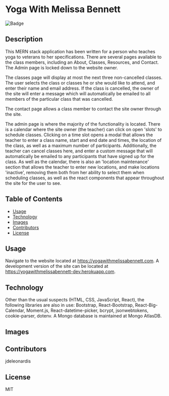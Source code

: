 # Yoga With Melissa Bennett
![Badge](https://img.shields.io/github/v/release/jdeleonardis/yoga_with_melissa_bennett_react?color=blue&include_prereleases&style=plastic)

## Description

This MERN stack application has been written for a person who teaches yoga to veterans to her specifications. There are several pages available to the class members, including an About, Classes, Resources, and Contact. The Admin page is locked down to the website owner.

The classes page will display at most the next three non-cancelled classes. The user selects the class or classes he or she would like to attend, and enter their name and email address. If the class is cancelled, the owner of the site will enter a message which will automatically be emailed to all members of the particular class that was cancelled.

The contact page allows a class member to contact the site owner through the site.

The admin page is where the majority of the functionality is located. There is a calendar where the site owner (the teacher) can click on open 'slots' to schedule classes. Clicking on a time slot opens a modal that allows the teacher to enter a class name, start and end date and times, the location of the class, as well as a maximum number of participants. Additionally, the teacher can cancel classes here, and enter a custom message that will automatically be emailed to any participants that have signed up for the class. As well as the calendar, there is also an 'location maintenance' section that allows the teacher to enter new locations, and make locations 'inactive', removing them both from her ability to select them when scheduling classes, as well as the react components that appear throughout the site for the user to see.

## Table of Contents

* [Usage](#usage)
* [Technology](#Technology)
* [Images](#Images)
* [Contributors](#Contributors)
* [License](#License)

## Usage
Navigate to the website located at https://yogawithmelissabennett.com. A development version of the site can be located at https://yogawithmelissabennett-dev.herokuapp.com.

## Technology
Other than the usual suspects (HTML, CSS, JavaScript, React), the following libraries are also in use: Bootstrap, React-Bootstrap, React-Big-Calendar, Moment.js, React-datetime-picker, bcrypt, jsonwebtokens, cookie-parser, dotenv. A Mongo database is maintained at Mongo AtlasDB.

## Images

## Contributors
jdeleonardis

## License
MIT